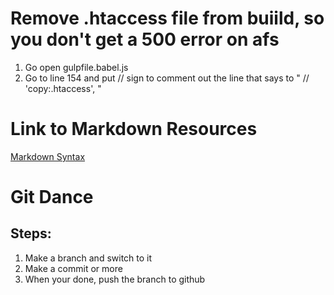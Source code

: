 # Remove .htaccess file from buiild, so you don't get a 500 error on afs
1. Go open gulpfile.babel.js 
2. Go to line 154 and put // sign to comment out the line that says to "    //   'copy:.htaccess',
"
# Link to Markdown Resources

[Markdown Syntax](https://www.markdownguide.org/basic-syntax/)

# Git Dance

## Steps:

1. Make a branch and switch to it
2. Make a commit or more 
3. When your done, push the branch to github
